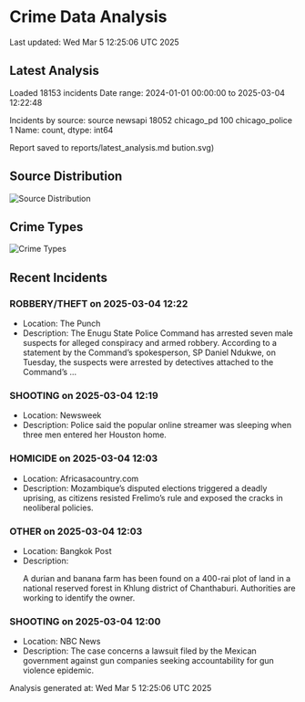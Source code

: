 # Crime Data Analysis
Last updated: Wed Mar  5 12:25:06 UTC 2025

## Latest Analysis

Loaded 18153 incidents
Date range: 2024-01-01 00:00:00 to 2025-03-04 12:22:48

Incidents by source:
source
newsapi           18052
chicago_pd          100
chicago_police        1
Name: count, dtype: int64

Report saved to reports/latest_analysis.md
bution.svg)

## Source Distribution
![Source Distribution](images/source_distribution.svg)

## Crime Types
![Crime Types](images/crime_types.svg)

## Recent Incidents

### ROBBERY/THEFT on 2025-03-04 12:22
- Location: The Punch
- Description: The Enugu State Police Command has arrested seven male suspects for alleged conspiracy and armed robbery. According to a statement by the Command’s spokesperson, SP Daniel Ndukwe, on Tuesday, the suspects were arrested by detectives attached to the Command’s …


### SHOOTING on 2025-03-04 12:19
- Location: Newsweek
- Description: Police said the popular online streamer was sleeping when three men entered her Houston home.


### HOMICIDE on 2025-03-04 12:03
- Location: Africasacountry.com
- Description: Mozambique’s disputed elections triggered a deadly uprising, as citizens resisted Frelimo’s rule and exposed the cracks in neoliberal policies.


### OTHER on 2025-03-04 12:03
- Location: Bangkok Post
- Description: <p>A durian and banana farm has been found on a 400-rai plot of land in a national reserved forest in Khlung district of Chanthaburi. Authorities are working to identify the owner.</p>


### SHOOTING on 2025-03-04 12:00
- Location: NBC News
- Description: The case concerns a lawsuit filed by the Mexican government against gun companies seeking accountability for gun violence epidemic.

Analysis generated at: Wed Mar  5 12:25:06 UTC 2025
